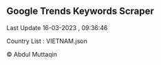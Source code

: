 

## Google Trends Keywords Scraper 
 
Last Update 16-03-2023 , 09:36:46

Country List :
VIETNAM.json



© Abdul Muttaqin 
